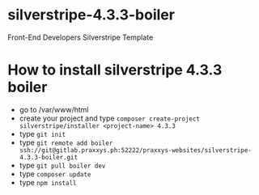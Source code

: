 # silverstripe-4.3.3-boiler

Front-End Developers Silverstripe Template

# How to install silverstripe 4.3.3 boiler

- go to /var/www/html
- create your project and type ```composer create-project silverstripe/installer <project-name> 4.3.3```
- type ```git init```
- type ```git remote add boiler ssh://git@gitlab.praxxys.ph:52222/praxxys-websites/silverstripe-4.3.3-boiler.git```
- type ```git pull boiler dev```
- type ```composer update```
- type ```npm install```